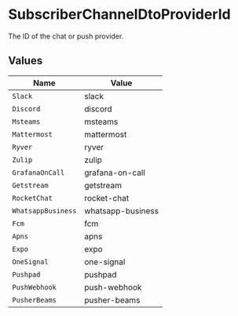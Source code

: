 # SubscriberChannelDtoProviderId

The ID of the chat or push provider.


## Values

| Name               | Value              |
| ------------------ | ------------------ |
| `Slack`            | slack              |
| `Discord`          | discord            |
| `Msteams`          | msteams            |
| `Mattermost`       | mattermost         |
| `Ryver`            | ryver              |
| `Zulip`            | zulip              |
| `GrafanaOnCall`    | grafana-on-call    |
| `Getstream`        | getstream          |
| `RocketChat`       | rocket-chat        |
| `WhatsappBusiness` | whatsapp-business  |
| `Fcm`              | fcm                |
| `Apns`             | apns               |
| `Expo`             | expo               |
| `OneSignal`        | one-signal         |
| `Pushpad`          | pushpad            |
| `PushWebhook`      | push-webhook       |
| `PusherBeams`      | pusher-beams       |